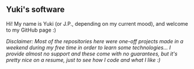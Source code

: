 ## Yuki's software

Hi! My name is Yuki (or J.P., depending on my current mood), and welcome to my GitHub page :)

*Disclaimer: Most of the repositories here were one-off projects made in a weekend during my free time in order to learn some technologies... I provide almost no support and these come with no guarantees, but it's pretty nice on a resume, just to see how I code and what I like :)*

<!--
**juju2143/juju2143** is a ✨ _special_ ✨ repository because its `README.md` (this file) appears on your GitHub profile.

Here are some ideas to get you started:

- 🔭 I’m currently working on ...
- 🌱 I’m currently learning ...
- 👯 I’m looking to collaborate on ...
- 🤔 I’m looking for help with ...
- 💬 Ask me about ...
- 📫 How to reach me: ...
- 😄 Pronouns: ...
- ⚡ Fun fact: ...
-->
